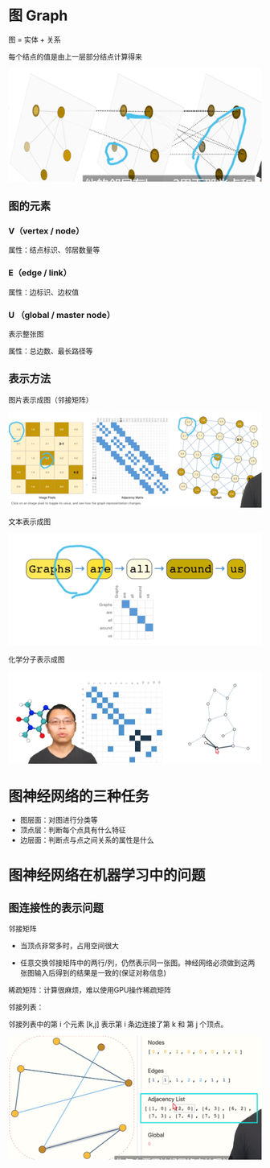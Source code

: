 # 图 Graph

图 = 实体 + 关系

每个结点的值是由上一层部分结点计算得来

![image-20240509140013989](assets/image-20240509140013989.png) 

## 图的元素

### V（vertex / node）

属性：结点标识、邻居数量等

### E（edge / link）

属性：边标识、边权值

### U （global / master node）

表示整张图

属性：总边数、最长路径等

## 表示方法

图片表示成图（邻接矩阵）

![image-20240509155136426](assets/image-20240509155136426.png) 

文本表示成图

![image-20240509155228246](assets/image-20240509155228246.png) 

化学分子表示成图

![image-20240509155333603](assets/image-20240509155333603.png) 

# 图神经网络的三种任务

- 图层面：对图进行分类等
- 顶点层：判断每个点具有什么特征
- 边层面：判断点与点之间关系的属性是什么

# 图神经网络在机器学习中的问题

## 图连接性的表示问题

邻接矩阵

- 当顶点非常多时，占用空间很大

- 任意交换邻接矩阵中的两行/列，仍然表示同一张图。神经网络必须做到这两张图输入后得到的结果是一致的(保证对称信息)

稀疏矩阵：计算很麻烦，难以使用GPU操作稀疏矩阵

邻接列表：

邻接列表中的第 i 个元素 [k,j] 表示第 i 条边连接了第 k 和 第 j 个顶点。

![image-20240509161520644](assets/image-20240509161520644.png)
